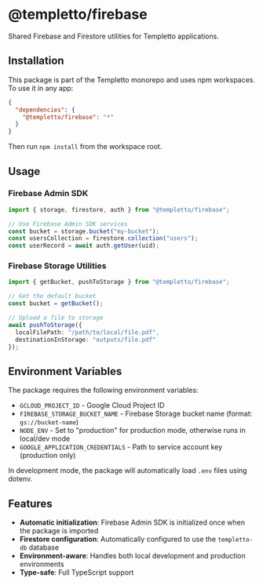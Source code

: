 # @templetto/firebase

Shared Firebase and Firestore utilities for Templetto applications.

## Installation

This package is part of the Templetto monorepo and uses npm workspaces. To use it in any app:

```json
{
  "dependencies": {
    "@templetto/firebase": "*"
  }
}
```

Then run `npm install` from the workspace root.

## Usage

### Firebase Admin SDK

```typescript
import { storage, firestore, auth } from "@templetto/firebase";

// Use Firebase Admin SDK services
const bucket = storage.bucket("my-bucket");
const usersCollection = firestore.collection("users");
const userRecord = await auth.getUser(uid);
```

### Firebase Storage Utilities

```typescript
import { getBucket, pushToStorage } from "@templetto/firebase";

// Get the default bucket
const bucket = getBucket();

// Upload a file to storage
await pushToStorage({
  localFilePath: "/path/to/local/file.pdf",
  destinationInStorage: "outputs/file.pdf"
});
```

## Environment Variables

The package requires the following environment variables:

- `GCLOUD_PROJECT_ID` - Google Cloud Project ID
- `FIREBASE_STORAGE_BUCKET_NAME` - Firebase Storage bucket name (format: `gs://bucket-name`)
- `NODE_ENV` - Set to "production" for production mode, otherwise runs in local/dev mode
- `GOOGLE_APPLICATION_CREDENTIALS` - Path to service account key (production only)

In development mode, the package will automatically load `.env` files using dotenv.

## Features

- **Automatic initialization**: Firebase Admin SDK is initialized once when the package is imported
- **Firestore configuration**: Automatically configured to use the `templetto-db` database
- **Environment-aware**: Handles both local development and production environments
- **Type-safe**: Full TypeScript support

